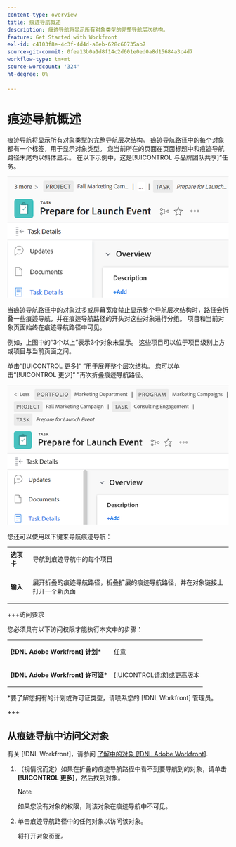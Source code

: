 ```yaml
---
content-type: overview
title: 痕迹导航概述
description: 痕迹导航将显示所有对象类型的完整导航层次结构。
feature: Get Started with Workfront
exl-id: c4103f8e-4c3f-4d4d-a0eb-628c60735ab7
source-git-commit: 0fea13b0a1d8f14c2d601e0ed0a8d15684a3c4d7
workflow-type: tm+mt
source-wordcount: '324'
ht-degree: 0%

---
```


# 痕迹导航概述

痕迹导航将显示所有对象类型的完整导航层次结构。 痕迹导航路径中的每个对象都有一个标签，用于显示对象类型。 您当前所在的页面在页面标题中和痕迹导航路径末尾均以斜体显示。 在以下示例中，这是[!UICONTROL 与品牌团队共享]”任务。

![折叠的痕迹导航](assets/NWE-collapsed-breadcrumb.png)

当痕迹导航路径中的对象过多或屏幕宽度禁止显示整个导航层次结构时，路径会折叠一些痕迹导航，并在痕迹导航路径的开头对这些对象进行分组。 项目和当前对象页面始终在痕迹导航路径中可见。

例如，上图中的“3个以上”表示3个对象未显示。 这些项目可以位于项目级别上方或项目与当前页面之间。

单击“[!UICONTROL 更多]“ ”用于展开整个层次结构。 您可以单击“[!UICONTROL 更少]“ ”再次折叠痕迹导航路径。

![扩展的痕迹导航](assets/NWE-expanded-breadcrumb.png)

您还可以使用以下键来导航痕迹导航：

<table style="table-layout:auto"> 
 <col> 
 <col> 
 <tbody> 
  <tr> 
   <td role="rowheader"><strong>选项卡</strong> </td> 
   <td> <p>导航到痕迹导航中的每个项目</p> </td> 
  </tr> 
  <tr> 
   <td role="rowheader"><strong>输入</strong> </td> 
   <td> <p>展开折叠的痕迹导航路径，折叠扩展的痕迹导航路径，并在对象链接上打开一个新页面</p> </td> 
  </tr> 
 </tbody> 
</table>

+++访问要求

您必须具有以下访问权限才能执行本文中的步骤：

<table style="table-layout:auto"> 
 <col> 
 </col> 
 <col> 
 </col> 
 <tbody> 
  <tr> 
   <td role="rowheader"><strong>[!DNL Adobe Workfront] 计划*</strong></td> 
   <td> <p>任意</p> </td> 
  </tr> 
  <tr> 
   <td role="rowheader"><strong>[!DNL Adobe Workfront] 许可证*</strong></td> 
   <td> <p>[!UICONTROL请求]或更高版本</p> </td> 
  </tr> 
 </tbody> 
</table>

*要了解您拥有的计划或许可证类型，请联系您的 [!DNL Workfront] 管理员。

+++

<!--drafted: this is no longer possible, since we removed Campaigns, but it might come back as part of Maestro: 

## Multi-object breadcrumbs

>[!NOTE]
>
>The information in this article is available only in the Preview environment when you participate in the [!UICONTROL Campaigns] beta program. The functionality described here might not be fully available yet. For more information about current available features and how to enroll, see [Campaigns beta].

Some objects can belong to multiple parent objects. For example, a project can belong to multiple campaigns. In this case, all the campaigns that the project belongs to display in the breadcrumb.

The multi-object listing in the breadcrumb (for example, the campaigns) displays the number of parent objects which expands into a list to display all the campaigns that the project is associated with. For more information, see [Add objects to a campaign](../../manage-work/campaigns/add-objects-to-a-campaign.md).


![Project with multiple campaigns in the breadcrumb](assets/project-with-multiple-campaigns-in-breadcrumb.png)

-->

## 从痕迹导航中访问父对象

有关 [!DNL Workfront]，请参阅 [了解中的对象 [!DNL Adobe Workfront]](../../workfront-basics/navigate-workfront/workfront-navigation/understand-objects.md).

1. （视情况而定）如果在折叠的痕迹导航路径中看不到要导航到的对象，请单击 **[!UICONTROL 更多]**，然后找到对象。

   >[!NOTE]
   >
   >如果您没有对象的权限，则该对象在痕迹导航中不可见。

1. 单击痕迹导航路径中的任何对象以访问该对象。

   将打开对象页面。

